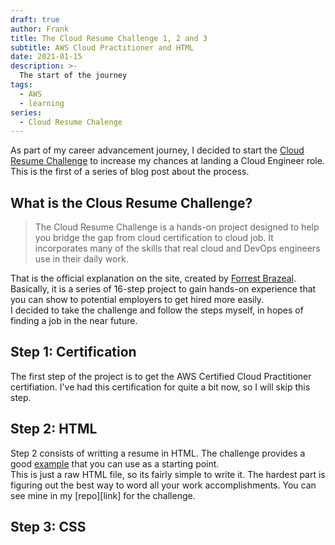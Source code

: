 ```yaml
---
draft: true
author: Frank
title: The Cloud Resume Challenge 1, 2 and 3
subtitle: AWS Cloud Practitioner and HTML
date: 2021-01-15
description: >-
  The start of the journey
tags:
  - AWS
  - learning
series:
  - Cloud Resume Chalenge
---
```


As part of my career advancement journey, I decided to start the [Cloud Resume Challenge](https://cloudresumechallenge.dev/) to increase my chances at landing a Cloud Engineer role. This is the first of a series of blog post about the process.
<!--more-->

## What is the Clous Resume Challenge?

> The Cloud Resume Challenge is a hands-on project designed to help you bridge the gap from cloud certification to cloud job. It incorporates many of the skills that real cloud and DevOps engineers use in their daily work.

That is the official explanation on the site, created by [Forrest Brazeal](https://forrestbrazeal.com/). Basically, it is a series of 16-step project to gain hands-on experience that you can show to potential employers to get hired more easily.  
I decided to take the challenge and follow the steps myself, in hopes of finding a job in the near future.

## Step 1: Certification

The first step of the project is to get the AWS Certified Cloud Practitioner certifiation. I've had this certification for quite a bit now, so I will skip this step.

## Step 2: HTML

Step 2 consists of writting a resume in HTML. The challenge provides a good [example](https://codepen.io/emzarts/pen/OXzmym) that you can use as a starting point.  
This is just a raw HTML file, so its fairly simple to write it. The hardest part is figuring out the best way to word all your work accomplishments. 
You can see mine in my [repo][link] for the challenge.

## Step 3: CSS
